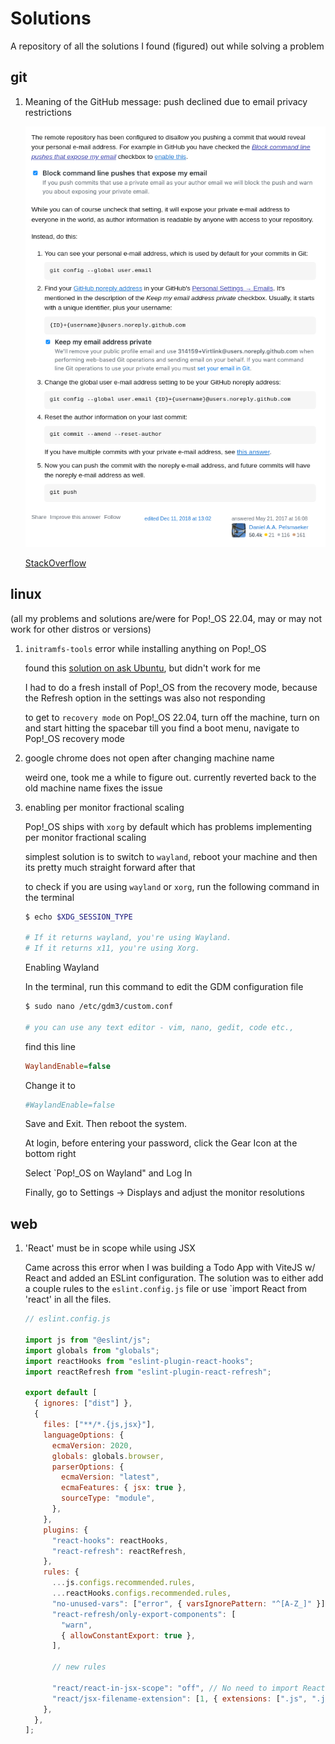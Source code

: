# Solutions

A repository of all the solutions I found (figured) out while solving a problem

## git

1. Meaning of the GitHub message: push declined due to email privacy restrictions

   ![alt text](image.png)

   [StackOverflow](https://stackoverflow.com/a/44099011)

## linux

(all my problems and solutions are/were for Pop!\_OS 22.04, may or may not work for other distros or versions)

1. `initramfs-tools` error while installing anything on Pop!\_OS

   found this [solution on ask Ubuntu](https://askubuntu.com/questions/1136480/initramfs-error-when-installing-updating), but didn't work for me

   I had to do a fresh install of Pop!\_OS from the recovery mode, because the Refresh option in the settings was also not responding

   to get to `recovery mode` on Pop!\_OS 22.04, turn off the machine, turn on and start hitting the spacebar till you find a boot menu, navigate to Pop!\_OS recovery mode

2. google chrome does not open after changing machine name

   weird one, took me a while to figure out. currently reverted back to the old machine name fixes the issue

3. enabling per monitor fractional scaling

   Pop!\_OS ships with `xorg` by default which has problems implementing per monitor fractional scaling

   simplest solution is to switch to `wayland`, reboot your machine and then its pretty much straight forward after that

   to check if you are using `wayland` or `xorg`, run the following command in the terminal

   ```bash
   $ echo $XDG_SESSION_TYPE

   # If it returns wayland, you're using Wayland.
   # If it returns x11, you're using Xorg.
   ```

   Enabling Wayland

   In the terminal, run this command to edit the GDM configuration file

   ```bash
   $ sudo nano /etc/gdm3/custom.conf

   # you can use any text editor - vim, nano, gedit, code etc.,
   ```

   find this line

   ```ini
   WaylandEnable=false
   ```

   Change it to

   ```ini
   #WaylandEnable=false
   ```

   Save and Exit. Then reboot the system.

   At login, before entering your password, click the Gear Icon at the bottom right

   Select `Pop!\_OS on Wayland" and Log In

   Finally, go to Settings -> Displays and adjust the monitor resolutions

## web

1. 'React' must be in scope while using JSX

   Came across this error when I was building a Todo App with ViteJS w/ React and added an ESLint configuration. The solution was to either add a couple rules to the `eslint.config.js` file or use `import React from 'react' in all the files.

   ```js
   // eslint.config.js

   import js from "@eslint/js";
   import globals from "globals";
   import reactHooks from "eslint-plugin-react-hooks";
   import reactRefresh from "eslint-plugin-react-refresh";

   export default [
     { ignores: ["dist"] },
     {
       files: ["**/*.{js,jsx}"],
       languageOptions: {
         ecmaVersion: 2020,
         globals: globals.browser,
         parserOptions: {
           ecmaVersion: "latest",
           ecmaFeatures: { jsx: true },
           sourceType: "module",
         },
       },
       plugins: {
         "react-hooks": reactHooks,
         "react-refresh": reactRefresh,
       },
       rules: {
         ...js.configs.recommended.rules,
         ...reactHooks.configs.recommended.rules,
         "no-unused-vars": ["error", { varsIgnorePattern: "^[A-Z_]" }],
         "react-refresh/only-export-components": [
           "warn",
           { allowConstantExport: true },
         ],

         // new rules

         "react/react-in-jsx-scope": "off", // No need to import React in React 19+
         "react/jsx-filename-extension": [1, { extensions: [".js", ".jsx"] }],
       },
     },
   ];
   ```
